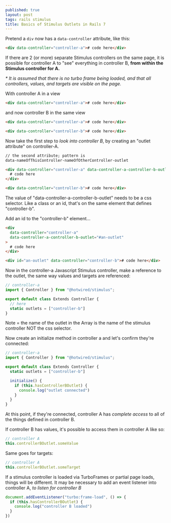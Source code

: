 ```yaml
---
published: true
layout: post
tags: rails stimulus
title: Basics of Stimulus Outlets in Rails 7
---
```


Pretend a `div` now has a `data-controller` attribute, like this:

```html
<div data-controller="controller-a"># code here</div>
```

If there are 2 (or more) separate Stimulus controllers on the same page, it is possible for controller A to "see" everything in controller B, **from within the Stimulus controller for A.**

_\* It is assumed that there is no turbo frame being loaded, and that all controllers, values, and targets are visible on the page._

With controller A in a view

```html
<div data-controller="controller-a"># code here</div>
```

and now controller B in the same view

```html
<div data-controller="controller-a"># code here</div>

<div data-controller="controller-b"># code here</div>
```

Now take the first step to _look into controller B_, by creating an "outlet attribute" on controller-A.

```html
// the second attribute; pattern is
data-nameOfThisController-nameOfOtherController-outlet

<div data-controller="controller-a" data-controller-a-controller-b-outlet="">
  # code here
</div>

<div data-controller="controller-b"># code here</div>
```

The value of "data-controller-a-controller-b-outlet" needs to be a css selector. Like a class or an id, that's on the same element that defines "controller-b".

Add an id to the "controller-b" element...

```html
<div
  data-controller="controller-a"
  data-controller-a-controller-b-outlet="#an-outlet"
>
  # code here
</div>

<div id="an-outlet" data-controller="controller-b"># code here</div>
```

Now in the controller-a Javascript Stimulus controller, make a reference to the outlet, the same way values and targets are referenced:

```js
// controller-a
import { Controller } from "@hotwired/stimulus";

export default class Extends Controller {
  // here
  static outlets = ["controller-b"]
}
```

Note = the name of the outlet in the Array is the name of the stimulus controller NOT the css selector.

Now create an initialize method in controller a and let's confirm they're connected:

```js
// controller-a
import { Controller } from "@hotwired/stimulus";

export default class Extends Controller {
  static outlets = ["controller-b"]

  initialize() {
    if (this.hasControllerBOutlet) {
      console.log("outlet connected")
    }
  }
}
```

At this point, if they're connected, controller A has _complete access_ to all of the things defined in controller B.

If controller B has values, it's possible to access them in controller A like so:

```js
// controller A
this.controllerBOutlet.someValue
```

Same goes for targets:

```js
// controller A
this.controllerBOutlet.someTarget
```

If a stimulus controller is loaded via TurboFrames or partial page loads, things will be different. It may be necessary to add an event listener into controller A, _to listen for controller B_

```js
document.addEventListener("turbo:frame-load", () => {
  if (this.hasControllerBOutlet) {
    console.log("controller B loaded")
  }
})
```
